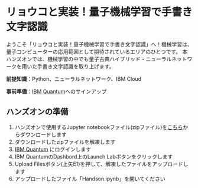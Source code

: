 # リョウコと実装！量子機械学習で手書き文字認識

ようこそ「リョウコと実装！量子機械学習で手書き文字認識」へ！機械学習は、量子コンピューターの応用範囲として期待されているエリアのひとつです。
本ハンズオンでは、機械学習の中でも量子古典ハイブリッド・ニューラルネットワークを用いた手書き文字認識を取り上げます。

**前提知識**：Python、ニューラルネットワーク、IBM Cloud

**事前準備**：[IBM Quantum](https://quantum-computing.ibm.com/)へのサインアップ

## ハンズオンの準備
1. ハンズオンで使用するJupyter notebookファイル(zipファイル)を[こちら](https://github.com/purepureclub/RyokoHQNN/archive/refs/heads/main.zip)からダウンロードします
2. ダウンロードしたzipファイルを解凍します
3. [IBM Quantum](https://quantum-computing.ibm.com/) にログインします
4. IBM QuantumのDashbord上のLaunch Labボタンをクリックします
5. Upload Filesボタン(上矢印)を押して、解凍したファイルをアップロードします
6. アップロードしたファイル「Handson.ipynb」を開いてください
